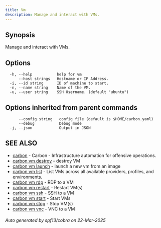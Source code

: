 ```yaml
---
title: Vm
description: Manage and interact with VMs.
---
```


## Synopsis

Manage and interact with VMs.

## Options

```
  -h, --help           help for vm
      --host strings   Hostname or IP Address.
  -i, --id string      ID of machine to start.
  -n, --name string    Name of the VM.
  -u, --user string    SSH Username. (default "ubuntu")
```

## Options inherited from parent commands

```
      --config string   config file (default is $HOME/carbon.yaml)
      --debug           Debug mode
  -j, --json            Output in JSON
```

## SEE ALSO

* [carbon](_index.md)	 - Carbon - Infrastructure automation for offensive operations.
* [carbon vm destroy](carbon_vm_destroy.md)	 - destroy VM
* [carbon vm launch](carbon_vm_launch.md)	 - launch a new vm from an image
* [carbon vm list](carbon_vm_list.md)	 - List VMs across all available providers, profiles, and environments.
* [carbon vm rdp](carbon_vm_rdp.md)	 - RDP to a VM
* [carbon vm restart](carbon_vm_restart.md)	 - Restart VM(s)
* [carbon vm ssh](carbon_vm_ssh.md)	 - SSH to a VM
* [carbon vm start](carbon_vm_start.md)	 - Start VMs
* [carbon vm stop](carbon_vm_stop.md)	 - Stop VM(s)
* [carbon vm vnc](carbon_vm_vnc.md)	 - VNC to a VM

###### Auto generated by spf13/cobra on 22-Mar-2025
